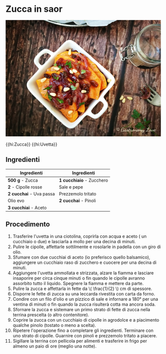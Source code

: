 # Zucca in saor

![](img/Zucca-in-saor.webp)

{{hi:Zucca}}
{{hi:Uvetta}}

## Ingredienti

| Ingredienti                  | Ingredienti             |
| ---------------------------- | ----------------------- |
| **500 g** - Zucca | **1 cucchiaio** - Zucchero |
| **2** - Cipolle rosse | Sale e pepe |
| **2 cucchai** - Uva passa | Prezzemolo tritato |
| Olio evo | **2 cucchai** - Pinoli |
| **3 cucchiai** - Aceto | |

## Procedimento

1. Trasferire l'uvetta in una ciotolina, coprirla con acqua e aceto ( un cucchiaio o due) e lasciarla a mollo per una decina di minuti.
1. Pulire le cipolle, affettarle sottilmente e rosolarle in padella con un giro di olio.
1. Sfumare con due cucchiai di aceto (io preferisco quello balsamico), aggiungere un cucchiaio raso di zucchero e cuocere per una decina di minuti.
1. Aggiungere l'uvetta ammollata e strizzata, alzare la fiamma e lasciare insaporire per circa cinque minuti o fin quando le cipolle avranno assorbito tutto il liquido. Spegnere la fiamma e mettere da parte.
1. Pulire la zucca e affettarla in fette da \\( \frac{1}{2} \\) cm di spessore.
1. Disporre le fette di zucca su una leccarda rivestita con carta da forno.
1. Condire con un filo d'olio e un pizzico di sale e infornare a 180° per una ventina di minuti o fin quando la zucca risulterà cotta ma ancora soda.
1. Sfornare la zucca e sistemare un primo strato di fette di zucca nella terrina prescelta (o altro contenitore).
1. Coprire la zucca con un cucchiaio di cipolle in agrodolce e a piacimento qualche pinolo (tostato o meno a scelta).
1. Ripetere l'operazione fino a completare gli ingredienti. Terminare con uno strato di cipolle. Guarnire con pinoli e prezzemolo tritato a piacere.
1. Sigillare la terrina con pellicola per alimenti e trasferire in frigo per almeno un paio di ore (meglio una notte).    
